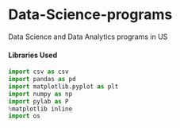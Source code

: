 # Data-Science-programs
Data Science and Data Analytics programs in US

#### Libraries Used ####

```python
import csv as csv
import pandas as pd
import matplotlib.pyplot as plt
import numpy as np
import pylab as P
%matplotlib inline
import os
```
